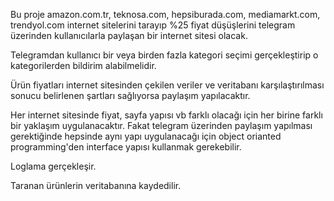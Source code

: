 Bu proje amazon.com.tr, teknosa.com, hepsiburada.com, mediamarkt.com, trendyol.com internet sitelerini tarayıp %25 fiyat düşüşlerini telegram üzerinden kullanıcılarla paylaşan bir internet sitesi olacak.

Telegramdan kullanıcı bir veya birden fazla kategori seçimi gerçekleştirip o kategorilerden bildirim alabilmelidir.

Ürün fiyatları internet sitesinden çekilen veriler ve veritabanı karşılaştırılması sonucu belirlenen şartları sağlıyorsa paylaşım yapılacaktır.

Her internet sitesinde fiyat, sayfa yapısı vb farklı olacağı için her birine farklı bir yaklaşım uygulanacaktır. Fakat telegram üzerinden paylaşım yapılması gerektiğinde hepsinde aynı yapı uygulanacağı için object orianted programming'den interface yapısı kullanmak gerekebilir.

Loglama gerçekleşir.

Taranan ürünlerin veritabanına kaydedilir.